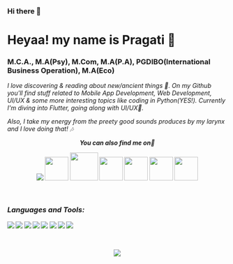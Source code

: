 ### Hi there 👋

# Heyaa! my name is Pragati  🌼
### M.C.A., M.A(Psy), M.Com, M.A(P.A), PGDIBO(International Business Operation), M.A(Eco)

<i>I love discovering & reading about new/ancient things 🐣. On my Github you'll find stuff related to Mobile App Development, Web Development, UI/UX & some more interesting topics like coding in Python(YES!). Currently I'm diving into Flutter, going along with UI/UX🖤.</i>

<i> Also, I take my energy from the preety good sounds produces by my larynx and I love doing that! 🎶
  
  
  
<p align="center"><b><i>You can also find me on👀</p>

<p align="center"><a href="https://www.linkedin.com/in/erpragatisingh/"> <img src="https://img.icons8.com/nolan/54/linkedin.png"/></a>
<a href="https://dev.to/erpragatisingh"><img src="https://lh3.googleusercontent.com/mmiuKzIq5YPFyjrfFsiNqeGuJY-Rp6wVvE8kus6vuunOnqInN16GTCCUX1937vEbKw" width = 54/></a>
<a href="https://www.credly.com/earner/earned"><img src="https://pbs.twimg.com/profile_images/1324766281963360259/reW_iMvm_400x400.jpg" width = 64/></a>
<a href="https://skillsoft.digitalbadges.skillsoft.com/profile/pragatisingh533/wallet"><img src="https://encrypted-tbn0.gstatic.com/images?q=tbn:ANd9GcSk-2Xt2U0SxS9LaYRUX-DnzZa5OIgfRA2cAQ&usqp=CAU" width = 54/></a>
  <a href="https://twitter.com/erpragatisingh"><img src="https://img.icons8.com/fluent/48/000000/twitter.png" width = 54/></a>
 <a href="https://stackoverflow.com/users/2638235/prags?tab=profile"><img src="https://media-exp1.licdn.com/dms/image/C4E0BAQEooBvMO2kBVg/company-logo_200_200/0/1519880697944?e=1632960000&v=beta&t=KLpVB9qzGcdFPKP_Bc2BMU0xwjbAKMmevSYgje7SVV8" width = 54/></a>
   <a href="https://medium.com/@erpragatisingh"><img src="https://img.icons8.com/ios-filled/50/000000/medium-monogram--v1.png8" width = 54/></a>
  
  
  
  
 
 
  </p>
  
  
  
  <br>
  
### Languages and Tools:
 
<p align="left">

<img src="https://img.icons8.com/ios/50/26e07f/java-coffee-cup-logo--v1.png"/>
<img src="https://img.icons8.com/ios-filled/50/26e07f/android-os.png"/>
  <img src="https://img.icons8.com/ios-filled/50/26e07f/kotlin.png"/>
<img src="https://img.icons8.com/ios/50/26e07f/ios-logo.png"/>
<img src="https://img.icons8.com/color/48/000000/nodejs.png"/>
<img src="https://img.icons8.com/color/48/000000/flutter.png"/>
<img src="https://img.icons8.com/color/48/000000/git.png"/>
<img src="https://img.icons8.com/color/48/26e07f/python.png"/>
  
</p>

<br />

<p align="center"><img src="https://github-readme-stats.vercel.app/api?username=erpragatisingh&show_icons=true&title_color=FAF0CA&icon_color=FAF0CA&text_color=fff&bg_color=080926">


<!--
**erpragatisingh/erpragatisingh** is a ✨ _special_ ✨ repository because its `README.md` (this file) appears on your GitHub profile.

https://github.com/A-Chathumini/A-Chathumini/edit/main/README.md

Here are some ideas to get you started:

 - 🔭 I’m currently working on ...
- 🌱 I’m currently learning ...
- 👯 I’m looking to collaborate on ...
- 🤔 I’m looking for help with ...
- 💬 Ask me about ...
- 📫 How to reach me: ...
- 😄 Pronouns: ...
- ⚡ Fun fact: ...
-->
 
